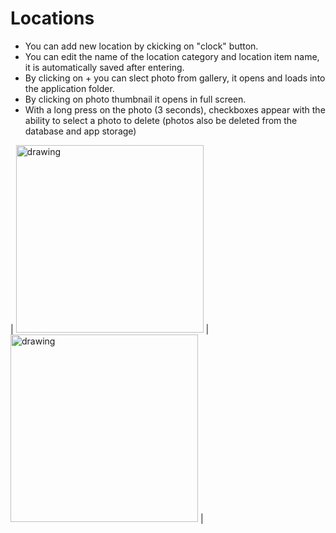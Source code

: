 # Locations

- You can add new location by ckicking on "clock" button.
- You can edit the name of the location category and location item name, it is automatically saved after entering.
- By clicking on + you can slect photo from gallery, it opens and loads into the application folder.
- By clicking on photo thumbnail it opens in full screen.
- With a long press on the photo (3 seconds), checkboxes appear with the ability to select a photo to delete (photos also be deleted from the database and app storage)

| <img src="https://sun9-82.userapi.com/impg/sRcfZ4gnqhRTEr0OW6c-Uk1uvZfkRtN0GGxhXA/2SzEDG9kpdA.jpg?size=688x1463&quality=95&sign=1c8bd9969506d3d96aab0597b804529b&type=album" alt="drawing" width="300"/> |<img src="https://sun9-4.userapi.com/impg/bUf9cxpWIwGO63J0a8r9H2Ab8syxsfqgZxgB5Q/iUx0l9uVjhU.jpg?size=699x1477&quality=95&sign=6fb6c3ffe30953b95305247190753002&type=album" alt="drawing" width="300" />
  |
